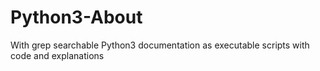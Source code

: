 # Python3-About
With grep searchable Python3 documentation as executable scripts with code and explanations 
